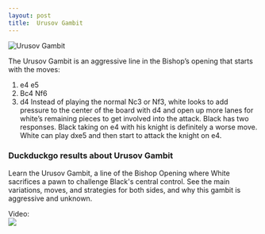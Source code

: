 ```yaml
---
layout: post
title:  Urusov Gambit
---
```



![Urusov Gambit](https://www.thechesswebsite.com/wp-content/uploads/2017/02/urusov-gambit.jpg)

The Urusov Gambit is an aggressive line in the Bishop’s opening that starts with the moves:
1. e4 e5
2. Bc4 Nf6
3. d4
Instead of playing the normal Nc3 or Nf3, white looks to add pressure to the center of the board with d4 and open up more lanes for white’s remaining pieces to get involved into the attack. Black has two responses. Black taking on e4 with his knight is definitely a worse move. White can play dxe5 and then start to attack the knight on e4.


### Duckduckgo results about Urusov Gambit

Learn the Urusov Gambit, a line of the Bishop Opening where White sacrifices a pawn to challenge Black's central control. See the main variations, moves, and strategies for both sides, and why this gambit is aggressive and unknown.

Video:  
[![](https://tse4.mm.bing.net/th?id=OVP.J1FUHfizPhUQgteZDxlOQgHgFo&pid=Api)](https://www.youtube.com/watch?v=dxUuueHFfFs)

